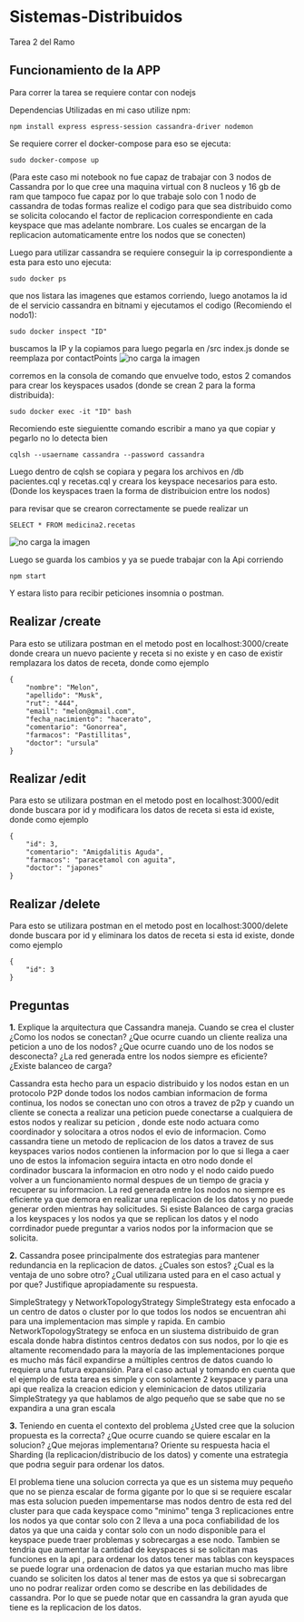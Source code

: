 # Sistemas-Distribuidos
Tarea 2 del Ramo


## Funcionamiento de la APP
Para correr la tarea se requiere contar con nodejs

Dependencias Utilizadas en mi caso utilize  npm:

`npm install express espress-session cassandra-driver nodemon`

Se requiere correr el docker-compose para eso se ejecuta:

`sudo docker-compose up`

(Para este caso mi notebook no fue capaz de trabajar con 3 nodos de Cassandra por lo que cree una maquina virtual con 8 nucleos y 16 gb de ram que tampoco fue capaz por lo que trabaje solo con 1 nodo de cassandra de todas formas realize el codigo para que sea distribuido como se solicita colocando el factor de replicacion correspondiente en cada keyspace que mas adelante nombrare. Los cuales se encargan de la replicacion automaticamente entre los nodos que se conecten)

Luego para utilizar cassandra se requiere conseguir la ip correspondiente a esta para esto uno ejecuta:

`sudo docker ps`

que nos listara las imagenes que estamos corriendo, luego anotamos la id de el servicio cassandra en bitnami y ejecutamos el codigo (Recomiendo el nodo1):

`sudo docker inspect "ID"`

buscamos la IP y la copiamos para luego pegarla en /src index.js donde se reemplaza por contactPoints 
![no carga la imagen](https://media.discordapp.net/attachments/878099236334485504/990127824033701978/ips.png)

corremos en la consola de comando que envuelve todo, estos 2 comandos para crear los keyspaces usados (donde se crean 2 para la forma distribuida):

`sudo docker exec -it "ID" bash`

Recomiendo este sieguientte comando escribir a mano ya que copiar y pegarlo no lo detecta bien

`cqlsh --usaername cassandra --password cassandra`

Luego dentro de cqlsh se copiara y pegara los archivos en /db pacientes.cql y recetas.cql y creara los keyspace necesarios para esto. (Donde los keyspaces traen la forma de distribuicion entre los nodos)

para revisar que se crearon correctamente se puede realizar un 

`SELECT * FROM medicina2.recetas`

![no carga la imagen](https://media.discordapp.net/attachments/878099236334485504/990131112502259752/ejemplo.png)

 Luego se guarda los cambios y ya se puede trabajar con la Api corriendo 
 
`npm start`

Y estara listo para recibir peticiones insomnia o postman.

## Realizar /create

Para esto se utilizara postman en el metodo post en localhost:3000/create donde creara un nuevo paciente y receta si no existe y en caso de existir remplazara los datos de receta, donde como ejemplo 
```
{
    "nombre": "Melon",
    "apellido": "Musk",
    "rut": "444",
    "email": "melon@gmail.com",
    "fecha_nacimiento": "hacerato",
    "comentario": "Gonorrea",
    "farmacos": "Pastillitas",
    "doctor": "ursula"
}
```
## Realizar /edit

Para esto se utilizara postman en el metodo post en localhost:3000/edit donde buscara por id y modificara los datos de receta si esta id existe, donde como ejemplo 
```
{
    "id": 3,
    "comentario": "Amigdalitis Aguda",
    "farmacos": "paracetamol con aguita",
    "doctor": "japones"
}
```

## Realizar /delete

Para esto se utilizara postman en el metodo post en localhost:3000/delete donde buscara por id y eliminara los datos de receta si esta id existe, donde como ejemplo 
```
{
    "id": 3
}
```

## Preguntas

**1.** Explique la arquitectura que Cassandra maneja. Cuando se crea el cluster ¿Como los nodos se conectan? ¿Que
ocurre cuando un cliente realiza una peticion a uno de los nodos? ¿Que ocurre cuando uno de los nodos se desconecta?
¿La red generada entre los nodos siempre es eficiente? ¿Existe balanceo de carga?

Cassandra esta hecho para un espacio distribuido y los nodos estan en un protocolo P2P donde todos los nodos cambian informacion de forma continua, los nodos se conectan uno con otros a travez de p2p y cuando un cliente se conecta a realizar una peticion puede conectarse a cualquiera de estos nodos y realizar su peticion , donde este nodo actuara como coordinador y solocitara a otros nodos el evio de informacion. 
Como cassandra tiene un metodo de replicacion de los datos a travez de sus keyspaces varios nodos contienen la informacion por lo que si llega a caer uno de estos la infomacion seguira intacta en otro nodo donde el cordinador buscara la informacion en otro nodo y el nodo caido puedo volver a un funcionamiento normal despues de un tiempo de gracia y recuperar su informacion.  La red generada entre los nodos no siempre es eficiente ya que demora en realizar una replicacion de los datos y no puede generar orden mientras hay solicitudes. Si esiste Balanceo de carga gracias a los keyspaces y los nodos ya que se replican los datos y el nodo corrdinador puede preguntar a varios nodos por la informacion que se solicita. 

**2.** Cassandra posee principalmente dos estrategias para mantener redundancia en la replicacion de datos. ¿Cuales son
estos? ¿Cual es la ventaja de uno sobre otro? ¿Cual utilizarıa usted para en el caso actual y por que? Justifique
apropiadamente su respuesta.

SimpleStrategy y NetworkTopologyStrategy
SimpleStrategy esta enfocado a un centro de datos o cluster por lo que todos los nodos se encuentran ahi para una implementacion mas simple y rapida. En cambio NetworkTopologyStrategy se enfoca en un siustema distribuido de gran escala donde habra distintos centros dedatos con sus nodos, por lo qie es altamente recomendado para la mayoría de las implementaciones porque es mucho más fácil expandirse a múltiples centros de datos cuando lo requiera una futura expansión.
Para el caso actual y tomando en cuenta que el ejemplo de esta tarea es simple y con solamente 2 keyspace y para una api que realiza la creacion edicion y eleminicacion de datos utilizaria SimpleStrategy ya que hablamos de algo pequeño que se sabe que no se expandira a una gran escala

**3.** Teniendo en cuenta el contexto del problema ¿Usted cree que la solucion propuesta es la correcta? ¿Que ocurre
cuando se quiere escalar en la solucion? ¿Que mejoras implementarıa? Oriente su respuesta hacia el Sharding (la
replicacion/distribucio de los datos) y comente una estrategia que podrıa seguir para ordenar los datos.

El problema tiene una solucion correcta ya que es un sistema muy pequeño que no se pienza escalar de forma gigante por lo que si se requiere escalar mas esta solucion pueden impementarse mas nodos dentro de esta red del cluster para que cada keyspace como "minimo" tenga 3 replicaciones entre los nodos ya que contar solo con 2 lleva a una poca confiabilidad de los datos ya que una caida y contar solo con un nodo disponible para el keyspace puede traer problemas y sobrecargas a ese nodo. Tambien se tendria que aumentar la cantidad de keyspaces si se solicitan mas funciones en la api , para ordenar los datos tener mas tablas con keyspaces se puede lograr una ordenacion de datos ya que estarian mucho mas libre cuando se soliciten los datos al tener mas de estos ya que si sobrecargan uno no podrar realizar orden como se describe en las debilidades de cassandra. Por lo que se puede notar que en cassandra la gran ayuda que tiene es la replicacion de los datos.

